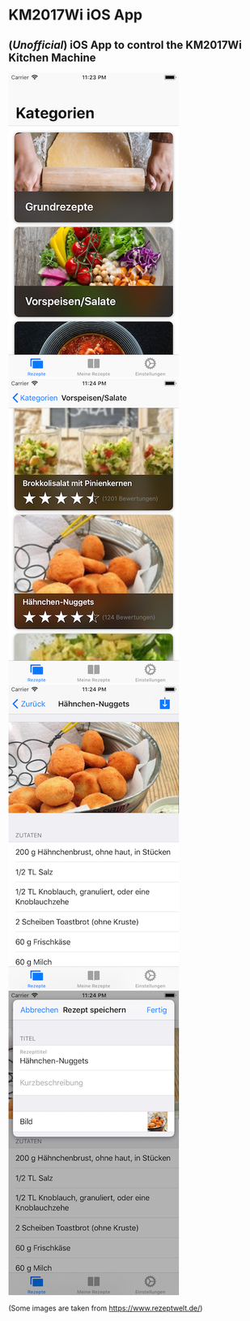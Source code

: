 # KM2017Wi iOS App

## (*Unofficial*) iOS App to control the KM2017Wi Kitchen Machine

![](example/screen1.png) ![](example/screen2.png) ![](example/screen3.png) ![](example/screen4.png) 

(Some images are taken from https://www.rezeptwelt.de/)